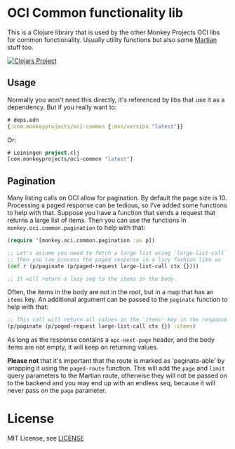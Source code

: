 # OCI Common functionality lib

This is a Clojure library that is used by the other Monkey Projects OCI
libs for common functionality.  Usually utility functions but also some
[Martian](https://github.com/oliyh/martian) stuff too.

[![Clojars Project](https://img.shields.io/clojars/v/com.monkeyprojects/oci-common.svg)](https://clojars.org/com.monkeyprojects/oci-common)

## Usage

Normally you won't need this directly, it's referenced by libs that use it
as a dependency.  But if you really want to:

```clojure
# deps.edn
{:com.monkeyprojects/oci-common {:mvn/version "latest"}}
```
Or:
```clojure
# Leiningen project.clj
[com.monkeyprojects/oci-common "latest"]
```

## Pagination

Many listing calls on OCI allow for pagination.  By default the page size is 10.
Processing a paged response can be tedious, so I've added some functions to help
with that.  Suppose you have a function that sends a request that returns a large
list of items.  Then you can use the functions in `monkey.oci.common.pagination`
to help with that:

```clojure
(require '[monkey.oci.common.pagination :as p])

;; Let's assume you need to fetch a large list using `large-list-call`
;; then you can process the paged response in a lazy fashion like so
(def r (p/paginate (p/paged-request large-list-call ctx {})))

;; It will return a lazy seq to the items in the body.
```

Often, the items in the body are not in the root, but in a map that has an `items`
key.  An additional argument can be passed to the `paginate` function to help with
that:
```clojure
;; This call will return all values in the 'items' key in the response body
(p/paginate (p/paged-request large-list-call ctx {}) :items)
```

As long as the response contains a `opc-next-page` header, and the body items are
not empty, it will keep on returning values.

**Please not** that it's important that the route is marked as 'paginate-able' by
wrapping it using the `paged-route` function.  This will add the `page` and `limit`
query parameters to the Martian route, otherwise they will not be passed on to the
backend and you may end up with an endless seq, because it will never pass on the
`page` parameter.

# License

MIT License, see [LICENSE](LICENSE)